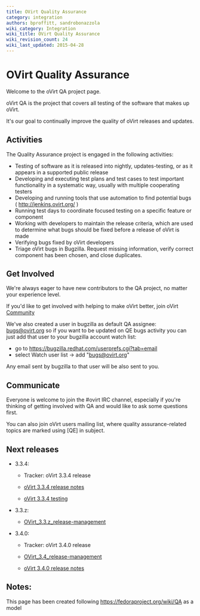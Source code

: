 ```yaml
---
title: OVirt Quality Assurance
category: integration
authors: bproffitt, sandrobonazzola
wiki_category: Integration
wiki_title: OVirt Quality Assurance
wiki_revision_count: 24
wiki_last_updated: 2015-04-28
---
```


# OVirt Quality Assurance

Welcome to the oVirt QA project page.

oVirt QA is the project that covers all testing of the software that makes up oVirt.

It's our goal to continually improve the quality of oVirt releases and updates.

## Activities

The Quality Assurance project is engaged in the following activities:

*   Testing of software as it is released into nightly, updates-testing, or as it appears in a supported public release
*   Developing and executing test plans and test cases to test important functionality in a systematic way, usually with multiple cooperating testers
*   Developing and running tools that use automation to find potential bugs ( <http://jenkins.ovirt.org/> )
*   Running test days to coordinate focused testing on a specific feature or component
*   Working with developers to maintain the release criteria, which are used to determine what bugs should be fixed before a release of oVirt is made
*   Verifying bugs fixed by oVirt developers
*   Triage oVirt bugs in Bugzilla. Request missing information, verify correct component has been chosen, and close duplicates.

## Get Involved

We're always eager to have new contributors to the QA project, no matter your experience level.

If you'd like to get involved with helping to make oVirt better, join oVirt [Community](Community)

We've also created a user in bugzilla as default QA assignee: bugs@ovirt.org so if you want to be updated on QE bugs activity you can just add that user to your bugzilla account watch list:

*   go to <https://bugzilla.redhat.com/userprefs.cgi?tab=email>
*   select Watch user list -> add "bugs@ovirt.org"

Any email sent by bugzilla to that user will be also sent to you.

## Communicate

Everyone is welcome to join the #ovirt IRC channel, especially if you're thinking of getting involved with QA and would like to ask some questions first.

You can also join oVirt users mailing list, where quality assurance-related topics are marked using [QE] in subject.

## Next releases

*   3.3.4:
    -   Tracker: oVirt 3.3.4 release

    -   [oVirt 3.3.4 release notes](OVirt_3.3.4_release_notes)
    -   [oVirt 3.3.4 testing](Testing/Ovirt_3.3.4_testing)

*   3.3.z:
    -   [OVirt_3.3.z_release-management](OVirt_3.3.z_release-management)
*   3.4.0:
    -   Tracker: oVirt 3.4.0 release

    -   [OVirt_3.4_release-management](OVirt_3.4_release-management)
    -   [oVirt 3.4.0 release notes](OVirt_3.4.0_release_notes)

## Notes:

This page has been created following <https://fedoraproject.org/wiki/QA> as a model
